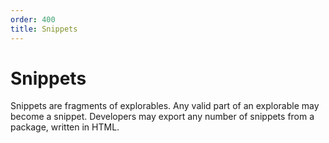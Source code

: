 ```yaml
---
order: 400
title: Snippets
---
```



# Snippets
Snippets are fragments of explorables. Any valid part of an explorable may become a snippet. Developers may export any number of snippets from a package, written in HTML.